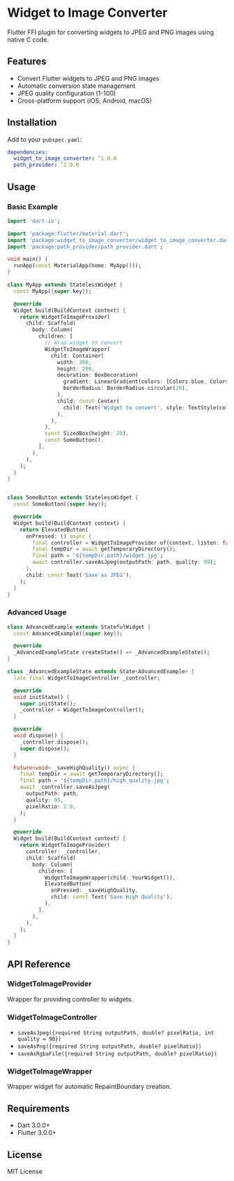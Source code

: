 # Widget to Image Converter

Flutter FFI plugin for converting widgets to JPEG and PNG images using native C code.

## Features

- Convert Flutter widgets to JPEG and PNG images
- Automatic conversion state management
- JPEG quality configuration (1-100)
- Cross-platform support (iOS, Android, macOS)

## Installation

Add to your `pubspec.yaml`:

```yaml
dependencies:
  widget_to_image_converter: ^1.0.0
  path_provider: ^2.0.0
```

## Usage

### Basic Example

```dart
import 'dart:io';

import 'package:flutter/material.dart';
import 'package:widget_to_image_converter/widget_to_image_converter.dart';
import 'package:path_provider/path_provider.dart';

void main() {
  runApp(const MaterialApp(home: MyApp()));
}

class MyApp extends StatelessWidget {
  const MyApp({super.key});

  @override
  Widget build(BuildContext context) {
    return WidgetToImageProvider(
      child: Scaffold(
        body: Column(
          children: [
            // Wrap widget to convert
            WidgetToImageWrapper(
              child: Container(
                width: 300,
                height: 200,
                decoration: BoxDecoration(
                  gradient: LinearGradient(colors: [Colors.blue, Colors.purple]),
                  borderRadius: BorderRadius.circular(20),
                ),
                child: const Center(
                  child: Text('Widget to convert', style: TextStyle(color: Colors.white)),
                ),
              ),
            ),
            const SizedBox(height: 20),
            const SomeButton(),
          ],
        ),
      ),
    );
  }
}


class SomeButton extends StatelessWidget {
  const SomeButton({super.key});

  @override
  Widget build(BuildContext context) {
    return ElevatedButton(
      onPressed: () async {
        final controller = WidgetToImageProvider.of(context, listen: false);
        final tempDir = await getTemporaryDirectory();
        final path = '${tempDir.path}/widget.jpg';
        await controller.saveAsJpeg(outputPath: path, quality: 90);
      }, 
      child: const Text('Save as JPEG'),
    );
  }
}
```

### Advanced Usage

```dart
class AdvancedExample extends StatefulWidget {
  const AdvancedExample({super.key});

  @override
  _AdvancedExampleState createState() => _AdvancedExampleState();
}

class _AdvancedExampleState extends State<AdvancedExample> {
  late final WidgetToImageController _controller;

  @override
  void initState() {
    super.initState();
    _controller = WidgetToImageController();
  }

  @override
  void dispose() {
    _controller.dispose();
    super.dispose();
  }

  Future<void> _saveHighQuality() async {
    final tempDir = await getTemporaryDirectory();
    final path = '${tempDir.path}/high_quality.jpg';
    await _controller.saveAsJpeg(
      outputPath: path,
      quality: 95,
      pixelRatio: 2.0,
    );
  }

  @override
  Widget build(BuildContext context) {
    return WidgetToImageProvider(
      controller: _controller,
      child: Scaffold(
        body: Column(
          children: [
            WidgetToImageWrapper(child: YourWidget()),
            ElevatedButton(
              onPressed: _saveHighQuality,
              child: const Text('Save High Quality'),
            ),
          ],
        ),
      ),
    );
  }
}
```

## API Reference

### WidgetToImageProvider

Wrapper for providing controller to widgets.

### WidgetToImageController

- `saveAsJpeg({required String outputPath, double? pixelRatio, int quality = 90})`
- `saveAsPng({required String outputPath, double? pixelRatio})`
- `saveAsRgbaFile({required String outputPath, double? pixelRatio})`

### WidgetToImageWrapper

Wrapper widget for automatic RepaintBoundary creation.

## Requirements

- Dart 3.0.0+
- Flutter 3.0.0+

## License

MIT License
